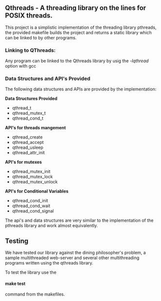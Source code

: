## Qthreads - A threading library on the lines for POSIX threads.

This project is a simplistic implementation of the threading library pthreads, the provided makefile builds the project and 
returns a static library which can be linked to by other programs. 

### Linking to QThreads:
Any program can be linked to the Qthreads library by usig the _-lqthread_ option with gcc

### Data Structures and API's Provided
The following data structures and APIs are provided by the implementation:

**Data Structures Provided**
* qthread_t
* qthread_mutex_t
* qthread_cond_t

**API's for threads mangement**
* qthread_create
* qthread_accept
* qthread_usleep
* qthread_attr_init

**API's for mutexes**
* qthread_mutex_init
* qthread_mutex_lock
* qthread_mutex_unlock

**API's for Conditional Variables**
* qthread_cond_init
* qthread_cond_wait
* qthread_cond_signal

The api's and data structures are very similar to the implementation of the pthreads library and work almost equivalently. 

## Testing
We have tested our library against the dining philosopher's problem, a sample multithreaded web-server and several other multithreading programs written using the qthreads library. 

To test the library use the 

#### make test 

command from the makefiles. 

